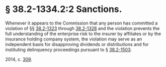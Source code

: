 # § 38.2-1334.2:2 Sanctions.

<p>Whenever it appears to the Commission that any person has committed a violation of §§ <a href='http://law.lis.virginia.gov/vacode/38.2-1323/'>38.2-1323</a> through <a href='http://law.lis.virginia.gov/vacode/38.2-1328/'>38.2-1328</a> and the violation prevents the full understanding of the enterprise risk to the insurer by affiliates or by the insurance holding company system, the violation may serve as an independent basis for disapproving dividends or distributions and for instituting delinquency proceedings pursuant to § <a href='http://law.lis.virginia.gov/vacode/38.2-1503/'>38.2-1503</a>.</p><p>2014, c. <a href='http://lis.virginia.gov/cgi-bin/legp604.exe?141+ful+CHAP0309'>309</a>.</p>